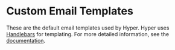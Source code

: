 # Custom Email Templates
These are the default email templates used by Hyper. Hyper uses [Handlebars](https://handlebarsjs.com) for templating. For more detailed information, see the [documentation](https://docs.hyper.co/docs/custom-emails).
